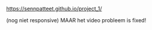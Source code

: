  https://sennpatteet.github.io/project_1/

 (nog niet responsive) MAAR het video probleem is fixed!
